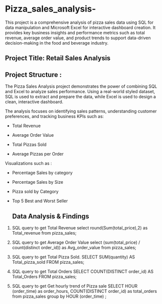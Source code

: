 # Pizza_sales_analysis-

This project is a comprehensive analysis of pizza sales data using SQL for data manipulation and Microsoft Excel for interactive dashboard creation. It provides key business insights and performance metrics such as total revenue, average order value, and product trends to support data-driven decision-making in the food and beverage industry.

## Project Title: Retail Sales Analysis  

## Project Structure : 
The Pizza Sales Analysis project demonstrates the power of combining SQL and Excel to analyze sales performance. Using a real-world styled dataset, SQL is used to extract and prepare the data, while Excel is used to design a clean, interactive dashboard.

The analysis focuses on identifying sales patterns, understanding customer preferences, and tracking business KPIs such as:

- Total Revenue

- Average Order Value

- Total Pizzas Sold

- Average Pizzas per Order

Visualizations such as :
- Percentage Sales by category
- Percentage Sales by Size
- Pizza sold by Category
- Top 5 Best and Worst Seller


  ## Data Analysis & Findings

1.  SQL query to get Total Revenue
 select round(Sum(total_price),2) as Total_revenue from pizza_sales;

2. 	SQL query to get Average Order Value
   select  (sum(total_price) / count(distinct order_id))  as Avg_order_value
from pizza_sales;

3. SQL query to get Total Pizza Sold.
   SELECT SUM(quantity) AS Total_pizza_sold FROM pizza_sales;

4. SQL query to get Total Orders
SELECT COUNT(DISTINCT order_id) AS Total_Orders FROM pizza_sales;

5. SQL query to get  Get hourly trend of Pizza sale
SELECT HOUR (order_time) as order_hours, COUNT(DISTINCT order_id) as total_orders
from pizza_sales
group by HOUR (order_time) ;




